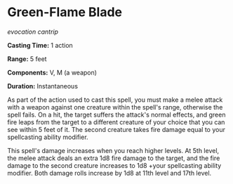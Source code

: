 # Green-Flame Blade
*evocation cantrip*

**Casting Time:** 1 action

**Range:** 5 feet

**Components:** V, M (a weapon)

**Duration:** Instantaneous

As part of the action used to cast this spell, you must make a melee attack with a weapon against one creature within the spell's range, otherwise the spell fails. On a hit, the target suffers the attack's normal effects, and green fire leaps from the target to a different creature of your choice that you can see within 5 feet of it. The second creature takes fire damage equal to your spellcasting ability modifier.

This spell's damage increases when you reach higher levels. At 5th level, the melee attack deals an extra 1d8 fire damage to the target, and the fire damage to the second creature increases to 1d8 +your spellcasting ability modifier. Both damage rolls increase by 1d8 at 11th level and 17th level.
